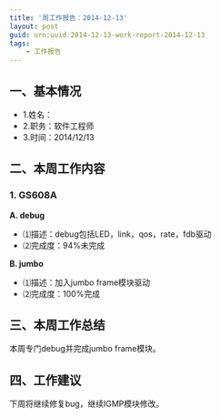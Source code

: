 ```yaml
---
title: '周工作报告：2014-12-13'
layout: post
guid: urn:uuid:2014-12-13-work-report-2014-12-13
tags:
    - 工作报告
---
```


## 一、基本情况

 - 1.姓名：
 - 2.职务：软件工程师
 - 3.时间：2014/12/13

## 二、本周工作内容

### 1. GS608A

**A. debug**

 - ⑴描述：debug包括LED，link，qos，rate，fdb驱动
 - ⑵完成度：94%未完成
 
**B. jumbo**

 - ⑴描述：加入jumbo frame模块驱动
 - ⑵完成度：100%完成
 
## 三、本周工作总结

本周专门debug并完成jumbo frame模块。

## 四、工作建议

下周将继续修复bug，继续IGMP模块修改。